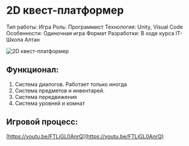 # 2D квест-платформер

Тип работы: Игра
Роль: Программист
Технология: Unity, Visual Code
Особенности: Одиночная игра
Формат Разработки: В ходе курса IT-Школа Алтан

![2D квест-платформер](/Portfolio/src/assets/8_1.png)

## Функционал:

1. Система диалогов. Работает только иногда
2. Система предметов и инвентарей.
3. Система передвижения
4. Система уровней и комнат

## Игровой процесс:

[https://youtu.be/FTLjGL0AnrQ](https://youtu.be/FTLjGL0AnrQ)
